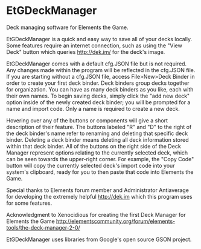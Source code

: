 # EtGDeckManager
Deck managing software for Elements the Game.

EtGDeckManager is a quick and easy way to save all of your decks locally. 
Some features require an internet connection, such as using the "View Deck" button which queries http://dek.im/ for the deck's image.

EtGDeckManager comes with a default cfg.JSON file but is not required. Any changes made within the program will be reflected in the cfg.JSON file. If you are starting without a cfg.JSON file, access File>New>Deck Binder in order to create your first deck binder. Deck binders group decks together for organization. You can have as many deck binders as you like, each with their own names. To begin saving decks, simply click the "add new deck" option inside of the newly created deck binder; you will be prompted for a name and import code. Only a name is required to create a new deck.

Hovering over any of the buttons or components will give a short description of their feature. The buttons labeled "R" and "D" to the right of the deck binder's name refer to renaming and deleting that specific deck binder. Deleting a deck binder means deleting all deck information stored within that deck binder. All of the buttons on the right side of the Deck Manager represent options relating to the currently selected deck, which can be seen towards the upper-right corner. For example, the "Copy Code" button will copy the currently selected deck's import code into your system's clipboard, ready for you to then paste that code into Elements the Game.

Special thanks to Elements forum member and Administrator Antiaverage for developing the extremely helpful http://dek.im which this program uses for some features.

Acknowledgment to Xenocidious for creating the first Deck Manager for Elements the Game <http://elementscommunity.org/forum/elements-tools/the-deck-manager-2-0/>

EtGDeckManager uses libraries from Google's open source GSON project.

